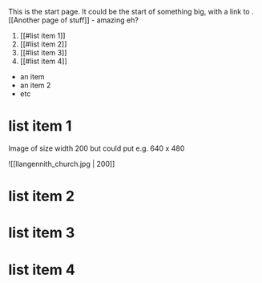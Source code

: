 
This is the start page. It could be the start of something big, with a link to .[[Another page of stuff]]  - amazing eh?

1. [[#list item 1]]
2. [[#list item 2]]
3. [[#list item 3]]
4. [[#list item 4]]

- an item
- an item 2
- etc

# list item 1


Image of size width 200 but could put e.g. 640 x 480

![[llangennith_church.jpg | 200]]







# list item 2









# list item 3






# list item 4

